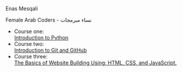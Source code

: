 Enas Mesqali

Female Arab Coders - نساء مبرمجات

* Course one:    
[Introduction to Python](https://www.udemy.com/course/introduction-to-python)
* Course two:    
[Introduction to Git and GitHub](https://www.udemy.com/course/introduction-to-git-and-github)
* Course three:    
[The Basics of Website Building Using: HTML, CSS, and JavaScript.](https://www.udemy.com/course/html-css-javascript-arabic)
